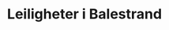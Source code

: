 ---
title: Leiligheter
menu:
  main:
    weight: 2
    name: Leiligheter

description: Behov for å leie bolig? Vi har nye, moderne leiligheter midt i Balestrand sentrum. Lett tilkomst. Ferdig møblert, med komplett kjøkken og bad. Perfekt for deg som ønsker mer frihet.
intro-button: Vis alle leiligheter

title: Leiligheter i Balestrand
intro: Vi bruker Airbnb som booking tjeneste, under finner du en oversikt over alle våre leiligheter. 
intro-button-text: Klikk for mer praktisk info

basic_apartments: Generell informasjon

apartments:
- title: Holmen 19A
  desc: "Ny leilighet i Balestrand sentrum for 4 personer. 2 soverom, (valgfritt hvis du ønsker enkeltsenger eller dobbeltseng).
Reiseseng tilgjengelig. Én ekstra gjest i den ekstra sengen.
Leiligheten har en stor balkong med flere sitteplasser."
  details:
    - "4 personer"
    - "- 2 soverom"
    - "- 134 kvm"

  images:
    - src: /images/apartments/holmen-19a.jpg
    - src: /images/apartments/holmen-19a-11-view-kopi.jpg
    - src: /images/IMG_6390.jpeg
    - src: /images/apartments/holmen-19a-3-livingroom.webp
    - src: /images/apartments/holmen-19a-4-livingroom.webp
    - src: /images/apartments/holmen-19a-5-kitchen.webp
    - src: /images/apartments/holmen-19a-5-bathroom.webp
    - src: /images/apartments/holmen-19a-6-bathroom.webp
    - src: /images/apartments/holmen-19a-7-bedroom.webp    
    - src: /images/apartments/holmen-19a-8-bedroom.webp
    - src: /images/apartments/holmen-19a-2-floor.webp

  link: https://airbnb.no/rooms/25425181
  alt: leiligheter overnatting balestrand sentralt
  
- title: Holmen 19B
  desc: "Ny leilighet i Balestrand sentrum for 8 personer. (Mulighet for 2 ekstra gjester mot tillegg i pris). 4 soverom (valgfritt om du ønsker enkelt- eller dobbeltseng). Barneseng tilgjengelig. Leiligheten har en stor balkong og en liten balkong i toppetasjen. OBS: Trapper til inngangsdør."
  
  details:
    - "8 personer"
    - "- 4 soverom"
    - "- 193 kvm"

  images: 
    - src: /images/apartments/holmen-19b.jpg
    - src: /images//IMG_6374.jpeg
    - src: /images//IMG_6372.jpeg
    - src: /images//IMG_6386.jpeg 
    - src: /images/apartments/holmen-19b-1-kitchen.webp
    - src: /images/apartments/holmen-19b-2-kitchen.jpg  
    - src: /images/apartments/holmen-19b-3-livingroom.jpg
    - src: /images/apartments/holmen-19b-4-livingroom.jpg
    - src: /images/apartments/holmen-19b-5-bedroom.jpg
    - src: /images/apartments/holmen-19b-6-bathroom.webp
    - src: /images/apartments/holmen-19b-7-bathroom.webp
    - src: /images/apartments/holmen-19b-10-bedroom.jpg
    - src: /images/apartments/holmen-19b-11-bedroom.webp
    - src: /images/apartments/holmen-19b-14-bedroom.webp
    - src: /images/apartments/holmen-19b-16-floor.webp
    - src: /images/apartments/holmen-19b-17-floor.webp

  link: https://www.airbnb.no/rooms/29767798
  alt: leiligheter overnatting balestrand sentralt

---